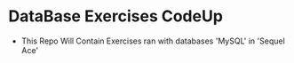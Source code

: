 # DataBase Exercises CodeUp
- This Repo Will Contain Exercises ran with databases 'MySQL' in 'Sequel Ace'